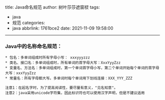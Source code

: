 title: Java命名规范
author: 树叶莎莎遮窗棂
tags:
  - java
  - 规范
categories:
  - java
abbrlink: 1761bce2
date: 2021-11-09 19:58:00
---
### Java中的名称命名规范：
```
* 包名：多单词组成时所有字母小写： xxxyyyzzz
* 类名、接口名：多单词组成时，所有单词的首字母大写：XxxYyyZzz
* 变量名、方法名：多单词组成时，第一个单词首字母小写，第二个单词开始每个单词的首字母大写：xxxYyyZzz
* 常量名：所有字母都大写。多单词时每个单词用下划线连接：XXX_YYY_ZZZ
```
	注意1：在起名字时，为了提高阅读性，要尽量有意义，"见名知意"。
	注意2：java采用unicode字符集，因此标识符也可以使用汉字声明，但是不建议适用